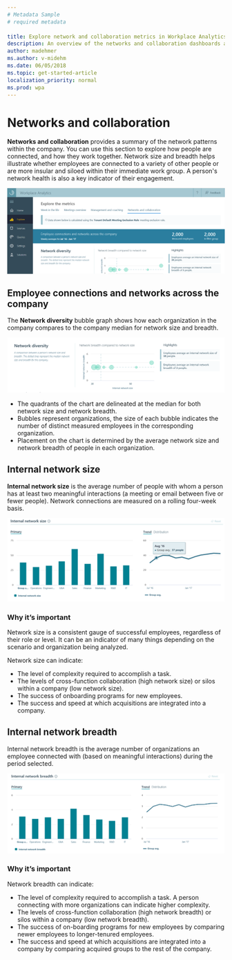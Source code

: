 ```yaml
---
# Metadata Sample
# required metadata

title: Explore network and collaboration metrics in Workplace Analytics
description: An overview of the networks and collaboration dashboards available in Workplace Analytics.
author: madehmer
ms.author: v-midehm
ms.date: 06/05/2018
ms.topic: get-started-article
localization_priority: normal 
ms.prod: wpa
---
```

# Networks and collaboration

**Networks and collaboration** provides a summary of the network patterns within the company. You can use this section to explore how people are connected, and how they work together. Network size and breadth helps illustrate whether employees are connected to a variety of other people or are more insular and siloed within their immediate work group. A person's network health is also a key indicator of their engagement.

![Networks and collaboration](../images//WpA/Use/networks-and-collaboration-explore.png)

## Employee connections and networks across the company

The **Network diversity** bubble graph shows how each organization in the company compares to the company median for network size and breadth.

![Network diversity](../images//WpA/Use/network-diversity-explore.png)

* The quadrants of the chart are delineated at the median for both network size and network breadth.
* Bubbles represent organizations, the size of each bubble indicates the number of distinct measured employees in the corresponding organization.
* Placement on the chart is determined by the average network size and network breadth of people in each organization.

## Internal network size

**Internal network size** is the average number of people with whom a person has at least two meaningful interactions (a meeting or email between five or fewer people). Network connections are measured on a rolling four-week basis.

![Internal network size](../images//WpA/Use/internal-network-size-explore.png)

### Why it’s important

Network size is a consistent gauge of successful employees, regardless of their role or level. It can be an indicator of many things depending on the scenario and organization being analyzed.

Network size can indicate:

* The level of complexity required to accomplish a task.
* The levels of cross-function collaboration (high network size) or silos within a company (low network size).
* The success of onboarding programs for new employees.
* The success and speed at which acquisitions are integrated into a company.

## Internal network breadth

Internal network breadth is the average number of organizations an employee connected with (based on meaningful interactions) during the period selected.

![Internal network breadth](../images//WpA/Use/internal-network-breadth.png)

### Why it’s important

Network breadth can indicate:

* The level of complexity required to accomplish a task. A person connecting with more organizations can indicate higher complexity.
* The levels of cross-function collaboration (high network breadth) or silos within a company (low network breadth).
* The success of on-boarding programs for new employees by comparing newer employees to longer-tenured employees.
* The success and speed at which acquisitions are integrated into a company by comparing acquired groups to the rest of the company.